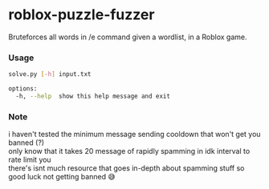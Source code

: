 # roblox-puzzle-fuzzer
Bruteforces all words in /e command given a wordlist, in a Roblox game.

### Usage
```bash
solve.py [-h] input.txt

options:
  -h, --help  show this help message and exit
```

### Note
i haven't tested the minimum message sending cooldown that won't get you banned (?)<br>
only know that it takes 20 message of rapidly spamming in idk interval to rate limit you<br>
there's isnt much resource that goes in-depth about spamming stuff so good luck not getting banned 😅
